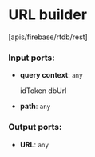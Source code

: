 # URL builder

[apis/firebase/rtdb/rest]

### Input ports:

* __query context__: `any`

    idToken
    dbUrl


* __path__: `any`

### Output ports:

* __URL__: `any`

